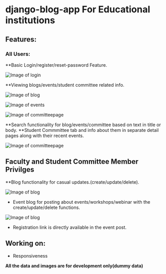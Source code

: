 # django-blog-app  For Educational institutions

## Features:
### All Users:
**Basic Login/register/reset-password Feature.

![Image of login](https://github.com/Aakarsh-verma/django-blog-app/blob/master/images/register.PNG)

**Viewing blogs/events/student committee related info.

![Image of blog](https://github.com/Aakarsh-verma/django-blog-app/blob/master/images/blog.gif)

![Image of events](https://github.com/Aakarsh-verma/django-blog-app/blob/master/images/events.gif)

![Image of committeepage](https://github.com/Aakarsh-verma/django-blog-app/blob/master/images/comithome.gif)

**Search functionality for blog/events/committee based on text in title or body.
**Student Commmittee tab and info about them in separate detail pages along with their recent events.

![Image of committeepage](https://github.com/Aakarsh-verma/django-blog-app/blob/master/images/comdet.gif)


## Faculty and Student Committee Member Privilges
**Blog functionality for casual updates.(create/update/delete).

![Image of blog](https://github.com/Aakarsh-verma/django-blog-app/blob/master/images/createblog.PNG)

* Event blog for posting about events/workshops/webinar with the create/update/delete functions.

![Image of blog](https://github.com/Aakarsh-verma/django-blog-app/blob/master/images/createevent.gif)

* Registration link is directly available in the event post.

## Working on:
* Responsiveness


**All the data and images are for development only(dummy data)**
